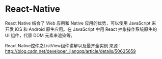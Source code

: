 # React-Native
React Native 结合了 Web 应用和 Native 应用的优势，可以使用 JavaScript 来开发 iOS 和 Android 原生应用。在 JavaScript 中用 React 抽象操作系统原生的 UI 组件，代替 DOM 元素来渲染等。


React Native控件之ListView组件讲解以及最齐全实例
来源：http://blog.csdn.net/developer_jiangqq/article/details/50635659
